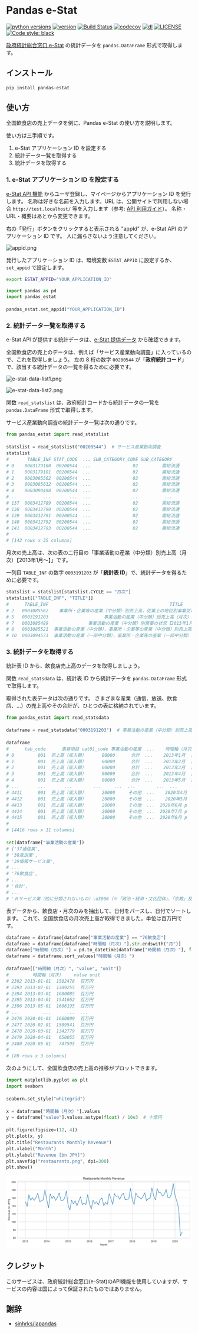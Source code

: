 # Pandas e-Stat

[![python versions](https://img.shields.io/pypi/pyversions/pandas-estat.svg)](https://pypi.org/project/pandas-estat/)
[![version](https://img.shields.io/pypi/v/pandas-estat.svg)](https://pypi.org/project/pandas-estat/)
[![Build Status](https://travis-ci.com/simaki/pandas-estat.svg?branch=main)](https://travis-ci.com/simaki/pandas-estat)
[![codecov](https://codecov.io/gh/simaki/pandas-estat/branch/main/graph/badge.svg?token=dvKOcKNZUa)](https://codecov.io/gh/simaki/pandas-estat)
[![dl](https://img.shields.io/pypi/dm/pandas_estat)](https://pypi.org/project/pandas_estat/)
[![LICENSE](https://img.shields.io/github/license/simaki/pandas-estat)](LICENSE)
[![Code style: black](https://img.shields.io/badge/code%20style-black-000000.svg)](https://github.com/psf/black)

[政府統計総合窓口 e-Stat](https://www.e-stat.go.jp/) の統計データを `pandas.DataFrame` 形式で取得します。

## インストール

```sh
pip install pandas-estat
```

## 使い方

全国飲食店の売上データを例に、Pandas e-Stat の使い方を説明します。

使い方は三手順です。

1. e-Stat アプリケーション ID を設定する
2. 統計データ一覧を取得する
3. 統計データを取得する

### 1. e-Stat アプリケーション ID を設定する

[e-Stat API 機能](https://www.e-stat.go.jp/api/) からユーザ登録し、マイページからアプリケーション ID を発行します。
名称は好きな名前を入力します。URL は、公開サイトで利用しない場合 `http://test.localhost/` 等を入力します（参考: [API 利用ガイド](https://www.e-stat.go.jp/api/api-info/api-guide)）。
名称・URL・概要はあとから変更できます。

右の「発行」ボタンをクリックすると表示される "appId" が、e-Stat API のアプリケーション ID です。
人に漏らさないよう注意してください。

![appid.png](https://user-images.githubusercontent.com/24503967/100539488-44680a00-327a-11eb-88de-f93bdd511b9d.png)

発行したアプリケーション ID は、環境変数 `ESTAT_APPID` に設定するか、`set_appid` で設定します。

```sh
export ESTAT_APPID="YOUR_APPLICATION_ID"
```

```python
import pandas as pd
import pandas_estat

pandas_estat.set_appid("YOUR_APPLICATION_ID")
```

### 2. 統計データ一覧を取得する

e-Stat API が提供する統計データは、[e-Stat 提供データ](https://www.e-stat.go.jp/api/api-info/api-data) から確認できます。

全国飲食店の売上のデータは、例えば「サービス産業動向調査」に入っているので、これを取得しましょう。
左の 8 桁の数字 `00200544` が「**政府統計コード**」で、該当する統計データの一覧を得るために必要です。

![e-stat-data-list1.png](https://user-images.githubusercontent.com/24503967/100539495-4e8a0880-327a-11eb-90f5-b0149cb5be7b.png)

![e-stat-data-list2.png](https://user-images.githubusercontent.com/24503967/100539502-53e75300-327a-11eb-8a94-47830a176471.png)

関数 `read_statslist` は、政府統計コードから統計データの一覧を `pandas.DataFrame` 形式で取得します。

サービス産業動向調査の統計データ一覧は次の通りです。

```python
from pandas_estat import read_statslist

statslist = read_statslist("00200544")  # サービス産業動向調査
statslist
#       TABLE_INF STAT_CODE  ... SUB_CATEGORY_CODE SUB_CATEGORY
# 0    0003179100  00200544  ...                02         需給流通
# 1    0003179101  00200544  ...                02         需給流通
# 2    0003085562  00200544  ...                02         需給流通
# 3    0003085612  00200544  ...                02         需給流通
# 4    0003090498  00200544  ...                02         需給流通
# ..          ...       ...  ...               ...          ...
# 137  0003412789  00200544  ...                02         需給流通
# 138  0003412790  00200544  ...                02         需給流通
# 139  0003412791  00200544  ...                02         需給流通
# 140  0003412792  00200544  ...                02         需給流通
# 141  0003412793  00200544  ...                02         需給流通
#
# [142 rows x 35 columns]
```

月次の売上高は、次の表の二行目の「事業活動の産業（中分類）別売上高（月次）【2013年1月～】」です。

一列目 `TABLE_INF` の数字 `0003191203` が「**統計表 ID**」で、統計データを得るために必要です。

```python
statslist = statslist[statslist.CYCLE == "月次"]
statslist[["TABLE_INF", "TITLE"]]
#      TABLE_INF                                              TITLE
# 2   0003085562    事業所・企業等の産業（中分類）別売上高，従業上の地位別事業従事者数（月次）【2013年1月～】
# 5   0003191203                     事業活動の産業（中分類）別売上高（月次）【2013年1月～】
# 7   0003085489               事業活動の産業（中分類）別需要の状況【2013年1月～2016年12月】
# 8   0003085521  事業活動の産業（中分類），事業所・企業等の産業（中分類）別売上高（月次）【2013年1月～12月】
# 10  0003094573  事業活動の産業（一部中分類），事業所・企業等の産業（一部中分類）別売上高（月次）【2013年...
```

### 3. 統計データを取得する

統計表 ID から、飲食店売上高のデータを取得しましょう。

関数 `read_statsdata` は、統計表 ID から統計データを `pandas.DataFrame` 形式で取得します。

取得された表データは次の通りです。
さまざまな産業（通信、放送、飲食店、…）の売上高やその合計が、ひとつの表に格納されています。

```python
from pandas_estat import read_statsdata

dataframe = read_statsdata("0003191203")  # 事業活動の産業（中分類）別売上高（月次）【2013年1月～】

dataframe
#      tab_code      表章項目 cat01_code 事業活動の産業  ...    時間軸（月次） unit     value annotation
# 0         001  売上高（収入額）      00000      合計  ...    2013年1月  百万円  27331888        NaN
# 1         001  売上高（収入額）      00000      合計  ...    2013年2月  百万円  27395304        NaN
# 2         001  売上高（収入額）      00000      合計  ...    2013年3月  百万円  35140562        NaN
# 3         001  売上高（収入額）      00000      合計  ...    2013年4月  百万円  28676427        NaN
# 4         001  売上高（収入額）      00000      合計  ...    2013年5月  百万円  28648626        NaN
# ...       ...       ...        ...     ...  ...        ...  ...       ...        ...
# 4411      001  売上高（収入額）      20000     その他  ...    2020年4月  百万円    791637        NaN
# 4412      001  売上高（収入額）      20000     その他  ...    2020年5月  百万円    753034        NaN
# 4413      001  売上高（収入額）      20000     その他  ...  2020年6月 p  百万円    844858        NaN
# 4414      001  売上高（収入額）      20000     その他  ...  2020年7月 p  百万円    809144        NaN
# 4415      001  売上高（収入額）      20000     その他  ...  2020年8月 p  百万円    798929        NaN
#
# [4416 rows x 11 columns]

set(dataframe["事業活動の産業"])
# {'37通信業',
# '38放送業',
# '39情報サービス業',
# ...
# '76飲食店',
# ...
# '合計',
# ...
# 'Ｒサービス業（他に分類されないもの）\u3000（※「政治・経済・文化団体」、「宗教」及び「外国公務」を除く）'}
```

表データから、飲食店・月次のみを抽出して、日付をパースし、日付でソートします。
これで、全国飲食店の月次売上高が取得できました。単位は百万円です。

```python
dataframe = dataframe[dataframe["事業活動の産業"] == "76飲食店"]
dataframe = dataframe[dataframe["時間軸（月次）"].str.endswith("月")]
dataframe["時間軸（月次）"] = pd.to_datetime(dataframe["時間軸（月次）"], format="%Y年%m月")
dataframe = dataframe.sort_values("時間軸（月次）")

dataframe[["時間軸（月次）", "value", "unit"]]
#         時間軸（月次）    value unit
# 2392 2013-01-01  1502478  百万円
# 2393 2013-02-01  1389255  百万円
# 2394 2013-03-01  1680085  百万円
# 2395 2013-04-01  1541662  百万円
# 2396 2013-05-01  1606195  百万円
# ...         ...      ...  ...
# 2476 2020-01-01  1660809  百万円
# 2477 2020-02-01  1509541  百万円
# 2478 2020-03-01  1342779  百万円
# 2479 2020-04-01   650055  百万円
# 2480 2020-05-01   747595  百万円
#
# [89 rows x 3 columns]
```

次のようにして、全国飲食店の売上高の推移がプロットできます。

```python
import matplotlib.pyplot as plt
import seaborn

seaborn.set_style("whitegrid")

x = dataframe["時間軸（月次）"].values
y = dataframe["value"].values.astype(float) / 10e3  # 十億円

plt.figure(figsize=(12, 4))
plt.plot(x, y)
plt.title("Restaurants Monthly Revenue")
plt.xlabel("Month")
plt.ylabel("Revenue [bn JPY]")
plt.savefig("restaurants.png", dpi=300)
plt.show()
```

![restaurants.png](examples/restaurants.png)

## クレジット

このサービスは、政府統計総合窓口(e-Stat)のAPI機能を使用していますが、サービスの内容は国によって保証されたものではありません。

## 謝辞

* [sinhrks/japandas](https://github.com/sinhrks/japandas)
